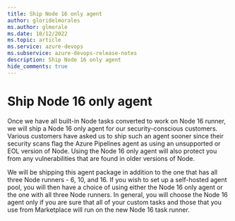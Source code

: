 ```yaml
---
title: Ship Node 16 only agent
author: gloridelmorales
ms.author: glmorale
ms.date: 10/12/2022
ms.topic: article
ms.service: azure-devops
ms.subservice: azure-devops-release-notes
description: Ship Node 16 only agent
hide_comments: true
---
```


# Ship Node 16 only agent

Once we have all built-in Node tasks converted to work on Node 16 runner, we will ship a Node 16 only agent for our security-conscious customers. Various customers have asked us to ship such an agent sooner since their security scans flag the Azure Pipelines agent as using an unsupported or EOL version of Node. Using the Node 16 only agent will also protect you from any vulnerabilities that are found in older versions of Node.

We will be shipping this agent package in addition to the one that has all three Node runners - 6, 10, and 16. If you wish to set up a self-hosted agent pool, you will then have a choice of using either the Node 16 only agent or the one with all three Node runners. In general, you will choose the Node 16 agent only if you are sure that all of your custom tasks and those that you use from Marketplace will run on the new Node 16 task runner.